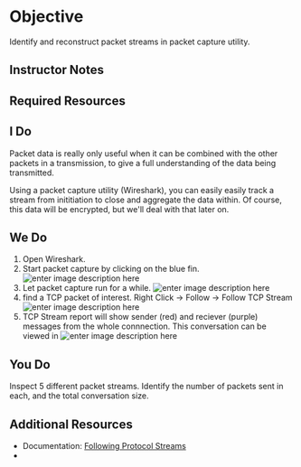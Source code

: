 # Objective
Identify and reconstruct packet streams in packet capture utility.

## Instructor Notes

## Required Resources

## I Do
Packet data is really only useful when it can be combined with the other packets in a transmission, to give a full understanding of the data being transmitted. 

Using a packet capture utility (Wireshark), you can easily easily track a stream from inititiation to close and aggregate the data within. Of course, this data will be encrypted, but we'll deal with that later on. 

## We Do

1. Open Wireshark.
2. Start packet capture by clicking on the blue fin. 
![enter image description here](https://lh3.googleusercontent.com/gv-Gzf2Crp2AlJsLnrwG7wR2CQSbAMu41kLjpdJpi9yYOCedhxRSxcVG1LQxeKCO9SM50GTWnmqN)
3. Let packet capture run for a while. 
![enter image description here](https://lh3.googleusercontent.com/KrlQbXu9LY0yN4DE0VFKrE5wlZ1J11rvHuxjm2NDByNZpDRjj-KuEdwdLRDVc9TuQWTQS4Qx_NdX)
4. find a TCP packet of interest. Right Click -> Follow -> Follow TCP Stream
![enter image description here](https://lh3.googleusercontent.com/WMnVZJcCr2k4CsGRkneiF6DzaXIheXjHk7RuU2-94d2Qxd5wrdpRf_e3DfP-JFrhIyBSUGblmxfN)
5. TCP Stream report will show sender (red) and reciever (purple) messages from the whole connnection. This conversation can be viewed in 
![enter image description here](https://lh3.googleusercontent.com/-sI_dMFhd4R7ire9I_YqLDnAw6sm01UytCIp5eQjEXR1w-O7E4u_1tU68CCpElvaYjVeR67HczFj)



## You Do
Inspect 5 different packet streams. Identify the number of packets sent in each, and the total conversation size. 

## Additional Resources
- Documentation: [Following Protocol Streams](https://www.wireshark.org/docs/wsug_html_chunked/ChAdvFollowStreamSection.html)
- 

<!--stackedit_data:
eyJoaXN0b3J5IjpbLTEwMDEwNDQxMTAsMTg0MzcwMzU3OSw5OD
gwMjk3NjksMTgxNjAwMjM3LC0xMDY1MzAwNTgzLC0xNDcwNTI4
MjU3LC0xMzAyMzgxMjk3XX0=
-->